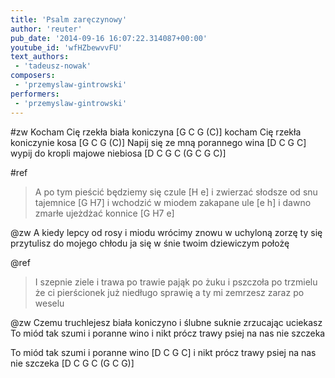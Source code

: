 ```yaml
---
title: 'Psalm zaręczynowy'
author: 'reuter'
pub_date: '2014-09-16 16:07:22.314087+00:00'
youtube_id: 'wfHZbewvvFU'
text_authors:
 - 'tadeusz-nowak'
composers:
 - 'przemyslaw-gintrowski'
performers:
 - 'przemyslaw-gintrowski'
---
```


#zw
Kocham Cię rzekła biała koniczyna [G C G (C)]
kocham Cię rzekła koniczynie kosa [G C G (C)]
Napij się ze mną porannego wina [D C G C]
wypij do kropli majowe niebiosa [D C G C (G C G C)]

#ref
>A po tym pieścić będziemy się czule [H e]
>i zwierzać słodsze od snu tajemnice [G H7]
>i wchodzić w miodem zakapane ule [e h]
>i dawno zmarłe ujeżdżać konnice [G H7 e]

@zw
A kiedy lepcy od rosy i miodu
wrócimy znowu w uchyloną zorzę
ty się przytulisz do mojego chłodu
ja się w śnie twoim dziewiczym położę

@ref
>I szepnie ziele i trawa po trawie
>pająk po żuku i pszczoła po trzmielu
>że ci pierścionek już niedługo sprawię
>a ty mi zemrzesz zaraz po weselu

@zw
Czemu truchlejesz biała koniczyno
i ślubne suknie zrzucając uciekasz
To miód tak szumi i poranne wino
i nikt prócz trawy psiej na nas nie szczeka

To miód tak szumi i poranne wino [D C G C]
i nikt prócz trawy psiej na nas nie szczeka [D C G C (G C G)]